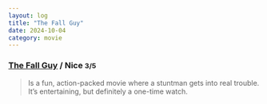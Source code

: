 ```yaml
---
layout: log
title: "The Fall Guy"
date: 2024-10-04
category: movie
---
```


### [The Fall Guy](https://www.imdb.com/title/tt1684562/) / Nice <small class="superscript">3/5</small>

> Is a fun, action-packed movie where a stuntman gets into real trouble. It’s entertaining, but definitely a one-time watch.


 

